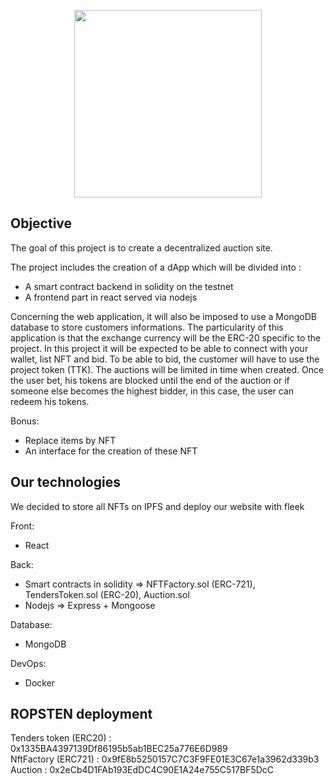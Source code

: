 <p align="center">
    <img src="https://image.noelshack.com/fichiers/2021/24/5/1624025141-logo-black.png" width="300">
</p>

## Objective
The goal of this project is to create a decentralized auction site.

The project includes the creation of a dApp which will be divided into :
- A smart contract backend in solidity on the testnet
- A frontend part in react served via nodejs

Concerning the web application, it will also be imposed to use a MongoDB database to store customers informations.
The particularity of this application is that the exchange currency will be the ERC-20 specific to the project.
In this project it will be expected to be able to connect with your wallet, list NFT and bid.
To be able to bid, the customer will have to use the project token (TTK).
The auctions will be limited in time when created.
Once the user bet, his tokens are blocked until the end of the auction or if someone else becomes the highest bidder, in this case, the user can redeem his tokens.

Bonus:
- Replace items by NFT
- An interface for the creation of these NFT

## Our technologies

We decided to store all NFTs on IPFS and deploy our website with fleek

Front:

- React

Back:

- Smart contracts in solidity => NFTFactory.sol (ERC-721), TendersToken.sol (ERC-20), Auction.sol
- Nodejs => Express + Mongoose

Database:

- MongoDB

DevOps:

- Docker

## ROPSTEN deployment

Tenders token (ERC20) : 0x1335BA4397139Df86195b5ab1BEC25a776E6D989   
NftFactory (ERC721) : 0x9fE8b5250157C7C3F9FE01E3C67e1a3962d339b3  
Auction : 0x2eCb4D1FAb193EdDC4C90E1A24e755C517BF5DcC  
